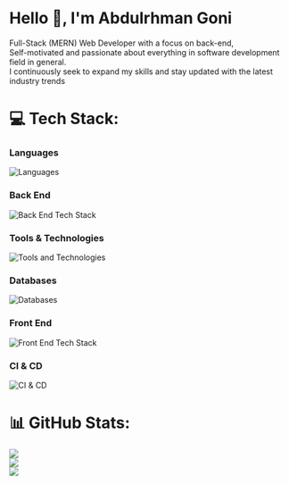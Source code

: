# Hello 👋, I'm Abdulrhman Goni

Full-Stack (MERN) Web Developer with a focus on back-end, <br> Self-motivated
and passionate about everything in software development field in general. <br> I
continuously seek to expand my skills and stay updated with the latest industry
trends

# 💻 Tech Stack:

### **Languages**

![Languages](https://skillicons.dev/icons?i=javascript,ts&theme=dark)

### **Back End**

![Back End Tech Stack](https://skillicons.dev/icons?i=nodejs,bun,deno,nestjs,express,hono&theme=dark)

### **Tools & Technologies**

![Tools and Technologies](https://skillicons.dev/icons?i=docker,nginx,git,jest,gql&theme=dark)

### **Databases**

![Databases](https://skillicons.dev/icons?i=mongodb,redis,postgresql,elasticsearch&theme=dark)

### **Front End**

![Front End Tech Stack](https://skillicons.dev/icons?i=react,nextjs,tailwind,bootstrap,mui,redux,rollupjs,vite&theme=dark)

### **CI & CD**

![CI & CD](https://skillicons.dev/icons?i=githubactions&theme=dark)

# 📊 GitHub Stats:

![](https://github-readme-streak-stats.herokuapp.com/?user=AbdulrhmanGoni&theme=dark&hide_border=false)<br/>
![](https://github-readme-stats.vercel.app/api?username=AbdulrhmanGoni&theme=dark&hide_border=false&include_all_commits=true&count_private=true)<br/>
![](https://github-readme-stats.vercel.app/api/top-langs/?username=AbdulrhmanGoni&theme=dark&hide_border=false&include_all_commits=true&count_private=true&layout=compact)
